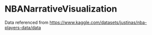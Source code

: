 # NBANarrativeVisualization

Data referenced from https://www.kaggle.com/datasets/justinas/nba-players-data/data
